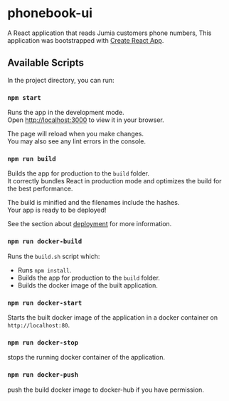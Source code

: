# phonebook-ui

A React application that reads Jumia customers phone numbers,
This application was bootstrapped with [Create React App](https://github.com/facebook/create-react-app).

## Available Scripts

In the project directory, you can run:

### `npm start`

Runs the app in the development mode.\
Open [http://localhost:3000](http://localhost:3000) to view it in your browser.

The page will reload when you make changes.\
You may also see any lint errors in the console.

### `npm run build`

Builds the app for production to the `build` folder.\
It correctly bundles React in production mode and optimizes the build for the best performance.

The build is minified and the filenames include the hashes.\
Your app is ready to be deployed!

See the section about [deployment](https://facebook.github.io/create-react-app/docs/deployment) for more information.


### `npm run docker-build`

Runs the `build.sh` script which:
- Runs `npm install`.
- Builds the app for production to the `build` folder.
- Builds the docker image of the built application.

### `npm run docker-start`

Starts the built docker image of the application in a docker container on `http://localhost:80`. 

### `npm run docker-stop`

stops the running docker container of the application. 

### `npm run docker-push`

push the build docker image to docker-hub if you have permission.